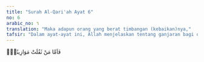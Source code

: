 ```yaml
---
title: "Surah Al-Qari'ah Ayat 6"
no: 6
arabic_no: ٦
translation: "Maka adapun orang yang berat timbangan (kebaikan)nya,"
tafsir: "Dalam ayat-ayat ini, Allah menjelaskan tentang ganjaran bagi orang-orang yang banyak melakukan amal kebajikan, yaitu ketika amal mereka ditimbang dan timbangannya berat karena banyak mengerjakan amal-amal saleh. Ganjaran bagi orang-orang ini adalah kesenangan abadi di surga. Mereka hidup di dalamnya penuh dengan kebahagiaan, kenikmatan, dan kepuasan. Kita wajib mempercayai adanya mizan (neraca/timbangan) yang tersebut pada ayat ini dan dalam firman-Nya:\n\nDan Kami akan memasang timbangan yang tepat pada hari Kiamat. (al-Anbiya'/21: 47)"
---
```

فَاَمَّا مَنْ ثَقُلَتْ مَوَازِينُهٗۙ